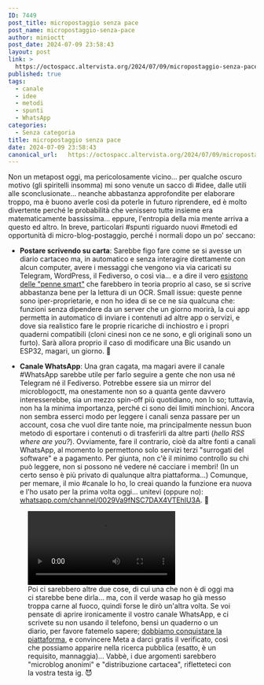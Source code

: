 ```yaml
---
ID: 7449
post_title: micropostaggio senza pace
post_name: micropostaggio-senza-pace
author: minioctt
post_date: 2024-07-09 23:58:43
layout: post
link: >
  https://octospacc.altervista.org/2024/07/09/micropostaggio-senza-pace/
published: true
tags:
  - canale
  - idee
  - metodi
  - spunti
  - WhatsApp
categories:
  - Senza categoria
title: micropostaggio senza pace
date: 2024-07-09 23:58:43
canonical_url:   https://octospacc.altervista.org/2024/07/09/micropostaggio-senza-pace/
---
```

<!-- wp:paragraph -->
<p>Non un metapost oggi, ma pericolosamente vicino... per qualche oscuro motivo (gli spiritelli insomma) mi sono venute un sacco di #idee, dalle utili alle sconclusionate... neanche abbastanza approfondite per elaborare troppo, ma è buono averle così da poterle in futuro riprendere, ed è molto divertente perché le probabilità che venissero tutte insieme era matematicamente bassissima... eppure, l'entropia della mia mente arriva a questo ed altro. In breve, particolari #spunti riguardo nuovi #metodi ed opportunità di micro-blog-postaggio, perché i normali dopo un po' seccano:</p>
<!-- /wp:paragraph -->

<!-- wp:list -->
<ul class="wp-block-list"><!-- wp:list-item -->
<li><strong>Postare scrivendo su carta</strong>: Sarebbe figo fare come se si avesse un diario cartaceo ma, in automatico e senza interagire direttamente con alcun computer, avere i messaggi che vengono via via caricati su Telegram, WordPress, il Fediverso, o così via... e a dire il vero <a href="https://t.me/CommunityTecnologica/740917">esistono delle "penne smart"</a> che farebbero in teoria proprio al caso, se si scrive abbastanza bene per la lettura di un OCR. Small issue: queste penne sono iper-proprietarie, e non ho idea di se ce ne sia qualcuna che: funzioni senza dipendere da un server che un giorno morirà, la cui app permetta in automatico di inviare i contenuti ad altre app o servizi, e dove sia realistico fare le proprie ricariche di inchiostro e i propri quaderni compatibili (cloni cinesi non ce ne sono, e gli originali sono un furto). Sarà allora proprio il caso di modificare una Bic usando un ESP32, magari, un giorno. 🤥️</li>
<!-- /wp:list-item --></ul>
<!-- /wp:list -->

<!-- wp:list -->
<ul class="wp-block-list"><!-- wp:list-item -->
<li><strong>Canale WhatsApp</strong>: Una gran cagata, ma magari avere il canale #WhatsApp sarebbe utile per farlo seguire a gente che non usa né Telegram né il Fediverso. Potrebbe essere sia un mirror del microblogoctt, ma onestamente non so a quanta gente davvero interesserebbe, sia un mezzo spin-off più quotidiano, non lo so; tuttavia, non ha la minima importanza, perché ci sono dei limiti minchioni. Ancora non sembra esserci modo per leggere i canali senza passare per un account, cosa che vuol dire tante noie, ma principalmente nessun buon metodo di esportare i contenuti o di trasferirli da altre parti (<em>hello RSS where are you?</em>). Ovviamente, fare il contrario, cioè da altre fonti a canali WhatsApp, al momento lo permettono solo servizi terzi "surrogati del software" e a pagamento. Per giunta, non c'è il minimo controllo su chi può leggere, non si possono né vedere né cacciare i membri! (In un certo senso è più privato di qualunque altra piattaforma...) Comunque, per memare, il mio #canale lo ho, lo creai quando la funzione era nuova e l'ho usato per la prima volta oggi... unitevi (oppure no): <a href="https://whatsapp.com/channel/0029Va9fNSC7DAX4VTEhlU3A">whatsapp.com/channel/0029Va9fNSC7DAX4VTEhlU3A</a>. 💚️</li>
<!-- /wp:list-item --></ul>
<!-- /wp:list -->

<!-- wp:paragraph -->
<p></p>
<!-- /wp:paragraph -->

<!-- wp:video {"id":7457,"loop":true} -->
<figure class="wp-block-video"><video controls loop src="{{site.cdnurl}}/assets/uploads/2024/07/2024-07-09-233938972.mp4"></video><figcaption class="wp-element-caption">Poi ci sarebbero altre due cose, di cui una che non è di oggi ma ci starebbe bene dirla... ma, con il verde wasap ho già messo troppa carne al fuoco, quindi forse le dirò un'altra volta. Se voi pensate di aprire ironicamente il vostro canale WhatsApp, e ci scrivete su non usando il telefono, bensì un quaderno o un diario, per favore fatemelo sapere; <a href="https://www.youtube.com/shorts/9Cgb6BDRGSI">dobbiamo conquistare la piattaforma</a>, e convincere Meta a darci gratis il verificato, così che possiamo apparire nella ricerca pubblica (esatto, è un requisito, mannaggia)... Vabbè, i due argomenti sarebbero "microblog anonimi" e "distribuzione cartacea", rifletteteci con la vostra testa ig. 😈️</figcaption></figure>
<!-- /wp:video -->
